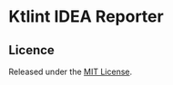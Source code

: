 # Ktlint IDEA Reporter

## Licence

Released under the [MIT License](https://opensource.org/licenses/MIT).
